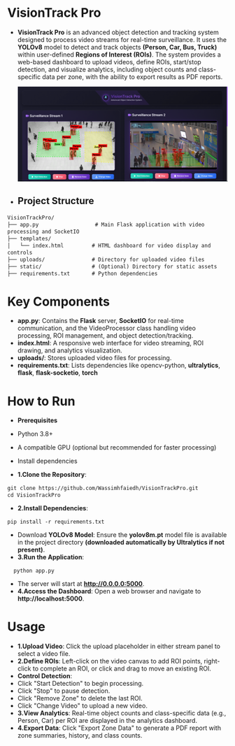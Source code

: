 # VisionTrack Pro
- **VisionTrack Pro**  is an advanced object detection and tracking system designed to process video streams for real-time surveillance. It uses the **YOLOv8** model to detect and track objects **(Person, Car, Bus, Truck)** within user-defined **Regions of Interest (ROIs)**. The system provides a web-based dashboard to upload videos, define ROIs, start/stop detection, and visualize analytics, including object counts and class-specific data per zone, with the ability to export results as PDF reports.

    ![img](img.png)

-   ## Project Structure
```
VisionTrackPro/
├── app.py                  # Main Flask application with video processing and SocketIO
├── templates/
│   └── index.html         # HTML dashboard for video display and controls
├── uploads/               # Directory for uploaded video files
├── static/                # (Optional) Directory for static assets 
├── requirements.txt       # Python dependencies

```

# Key Components
- **app.py**: Contains the **Flask** server, **SocketIO** for real-time communication, and the VideoProcessor class handling video processing, ROI management, and object detection/tracking.
- **index.html**: A responsive web interface for video streaming, ROI drawing, and analytics visualization.
- **uploads/**: Stores uploaded video files for processing.
- **requirements.txt**: Lists dependencies like opencv-python, **ultralytics**, **flask**, **flask-socketio**, **torch**

# How to Run
- **Prerequisites**
- Python 3.8+
- A compatible GPU (optional but recommended for faster processing)
- Install dependencies

- **1.Clone the Repository**:

```
git clone https://github.com/Wassimhfaiedh/VisionTrackPro.git
cd VisionTrackPro
```
- **2.Install Dependencies**:
```
pip install -r requirements.txt
```

- Download **YOLOv8 Model**: Ensure the **yolov8m.pt** model file is available in the project directory **(downloaded automatically by Ultralytics if not present)**.
- **3.Run the Application**:
```
  python app.py
```
- The server will start at **http://0.0.0.0:5000**.
- **4.Access the Dashboard**: Open a web browser and navigate to **http://localhost:5000**.

# Usage
- **1.Upload Video**: Click the upload placeholder in either stream panel to select a video file.
- **2.Define ROIs**: Left-click on the video canvas to add ROI points, right-click to complete an ROI, or click and drag to move an existing ROI.
- **Control Detection**:
- Click "Start Detection" to begin processing.
- Click "Stop" to pause detection.
- Click "Remove Zone" to delete the last ROI.
- Click "Change Video" to upload a new video.
- **3.View Analytics**: Real-time object counts and class-specific data (e.g., Person, Car) per ROI are displayed in the analytics dashboard.
- **4.Export Data**: Click "Export Zone Data" to generate a PDF report with zone summaries, history, and class counts.
